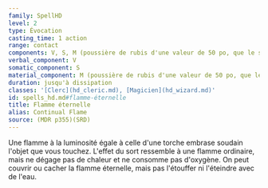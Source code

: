 ```yaml
---
family: SpellHD
level: 2
type: Évocation
casting_time: 1 action
range: contact
components: V, S, M (poussière de rubis d'une valeur de 50 po, que le sort consume)
verbal_component: V
somatic_component: S
material_component: M (poussière de rubis d'une valeur de 50 po, que le sort consume)
duration: jusqu'à dissipation
classes: '[Clerc](hd_cleric.md), [Magicien](hd_wizard.md)'
id: spells_hd.md#flamme-éternelle
title: Flamme éternelle
alias: Continual Flame
source: (MDR p355)(SRD)
---
```


Une flamme à la luminosité égale à celle d'une torche embrase soudain l'objet que vous touchez. L'effet du sort ressemble à une flamme ordinaire, mais ne dégage pas de chaleur et ne consomme pas d'oxygène. On peut couvrir ou cacher la flamme éternelle, mais pas l'étouffer ni l'éteindre avec de l'eau.

